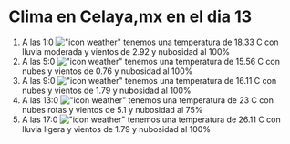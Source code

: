 # Clima en Celaya,mx en el dia 13

1. A las 1:0 !["icon weather"](http://openweathermap.org/img/w/10n.png) tenemos una temperatura de 18.33 C con lluvia moderada y  vientos de 2.92 y nubosidad al 100%
1. A las 5:0 !["icon weather"](http://openweathermap.org/img/w/04n.png) tenemos una temperatura de 15.56 C con nubes y  vientos de 0.76 y nubosidad al 100%
1. A las 9:0 !["icon weather"](http://openweathermap.org/img/w/04d.png) tenemos una temperatura de 16.11 C con nubes y  vientos de 1.79 y nubosidad al 100%
1. A las 13:0 !["icon weather"](http://openweathermap.org/img/w/04d.png) tenemos una temperatura de 23 C con nubes rotas y  vientos de 5.1 y nubosidad al 75%
1. A las 17:0 !["icon weather"](http://openweathermap.org/img/w/10d.png) tenemos una temperatura de 26.11 C con lluvia ligera y  vientos de 1.79 y nubosidad al 100%
